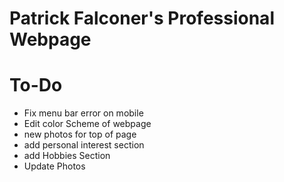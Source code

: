 # Patrick Falconer's Professional Webpage

# To-Do
  * Fix menu bar error on mobile
  * Edit color Scheme of webpage
  * new photos for top of page
  * add personal interest section
  * add Hobbies Section
  * Update Photos